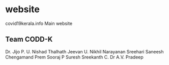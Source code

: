 # website
covid19kerala.info Main website

Team CODD-K
----
Dr. Jijo P. U.
Nishad Thalhath
Jeevan U.
Nikhil Narayanan
Sreehari
Saneesh Chengamand
Prem
Sooraj P Suresh
Sreekanth C.
Dr A.V. Pradeep